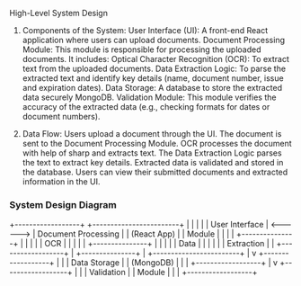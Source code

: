 ﻿High-Level System Design

1. Components of the System:
   User Interface (UI): A front-end React application where users can upload documents.
   Document Processing Module: This module is responsible for processing the uploaded documents. It includes:
   Optical Character Recognition (OCR): To extract text from the uploaded documents.
   Data Extraction Logic: To parse the extracted text and identify key details (name, document number, issue and expiration dates).
   Data Storage: A database to store the extracted data securely MongoDB.
   Validation Module: This module verifies the accuracy of the extracted data (e.g., checking formats for dates or document numbers).

2. Data Flow:
   Users upload a document through the UI.
   The document is sent to the Document Processing Module.
   OCR processes the document with help of sharp and extracts text.
   The Data Extraction Logic parses the text to extract key details.
   Extracted data is validated and stored in the database.
   Users can view their submitted documents and extracted information in the UI.

### System Design Diagram

+------------------+ +------------------------+ | | | | | User Interface | <------> | Document Processing | | (React App) | | Module | | | | +---------------+ | | | | | OCR | | | | | +---------------+ | | | | | Data | | | | | | Extraction | | +------------------+ | +---------------+ | +------------------------+ | v +------------------+ | | | Data Storage | | (MongoDB) | | | +------------------+ | v +------------------+ | | | Validation | | Module | | | +------------------+

